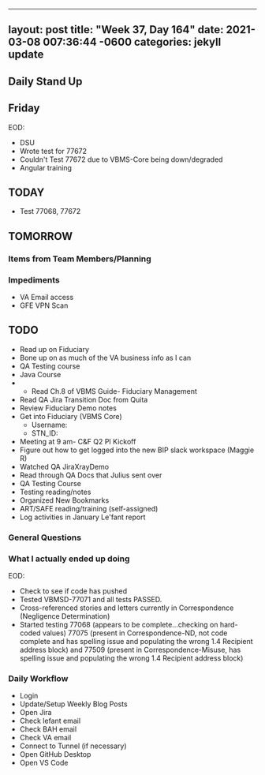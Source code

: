 
---
layout: post
title:  "Week 37, Day 164"
date:   2021-03-08 007:36:44 -0600
categories: jekyll update
---

## Daily Stand Up
## Friday
EOD:
* DSU
* Wrote test for 77672
* Couldn't Test 77672 due to VBMS-Core being down/degraded
* Angular training

## TODAY
* Test 77068, 77672

## TOMORROW

### Items from Team Members/Planning


### Impediments
* VA Email access
* GFE VPN Scan

## TODO
* Read up on Fiduciary
* Bone up on as much of the VA business info as I can
* QA Testing course
* Java Course
* * Read Ch.8 of VBMS Guide- Fiduciary Management
* Read QA Jira Transition Doc from Quita
* Review Fiduciary Demo notes
* Get into Fiduciary (VBMS Core)
  * Username: 
  * STN_ID:
* Meeting at 9 am- C&F Q2 PI Kickoff
* Figure out how to get logged into the new BIP slack workspace (Maggie R)
* Watched QA JiraXrayDemo 
* Read through QA Docs that Julius sent over
* QA Testing Course
* Testing reading/notes
* Organized New Bookmarks
* ART/SAFE reading/training (self-assigned)
* Log activities in January Le'fant report

### General Questions  

### What I actually ended up doing
EOD:
* Check to see if code has pushed
* Tested VBMSD-77071 and all tests PASSED.
* Cross-referenced stories and letters currently in Correspondence (Negligence Determination)
* Started testing 77068 (appears to be complete...checking on hard-coded values) 77075 (present in Correspondence-ND, not code complete and has spelling issue and populating the wrong 1.4 Recipient address block) and 77509 (present in Correspondence-Misuse, has spelling issue and populating the wrong 1.4 Recipient address block)

### Daily Workflow
* Login
* Update/Setup Weekly Blog Posts
* Open Jira
* Check lefant email
* Check BAH email
* Check VA email
* Connect to Tunnel (if necessary)
* Open GitHub Desktop
* Open VS Code